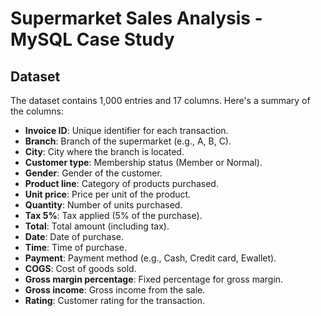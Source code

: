 # Supermarket Sales Analysis - MySQL Case Study

## Dataset 
The dataset contains 1,000 entries and 17 columns. Here's a summary of the columns:

- **Invoice ID**: Unique identifier for each transaction.  
- **Branch**: Branch of the supermarket (e.g., A, B, C).  
- **City**: City where the branch is located.  
- **Customer type**: Membership status (Member or Normal).  
- **Gender**: Gender of the customer.  
- **Product line**: Category of products purchased.  
- **Unit price**: Price per unit of the product.  
- **Quantity**: Number of units purchased.  
- **Tax 5%**: Tax applied (5% of the purchase).  
- **Total**: Total amount (including tax).  
- **Date**: Date of purchase.  
- **Time**: Time of purchase.  
- **Payment**: Payment method (e.g., Cash, Credit card, Ewallet).  
- **COGS**: Cost of goods sold.  
- **Gross margin percentage**: Fixed percentage for gross margin.  
- **Gross income**: Gross income from the sale.  
- **Rating**: Customer rating for the transaction.  
